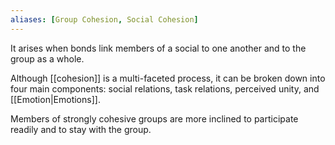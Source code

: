 ```yaml
---
aliases: [Group Cohesion, Social Cohesion]
---
```


It arises when bonds link members of a social to one another and to the group as a whole.

Although [[cohesion]] is a multi-faceted process, it can be broken down into four main components: social relations, task relations, perceived unity, and [[Emotion|Emotions]].

Members of strongly cohesive groups are more inclined to participate readily and to stay with the group.
